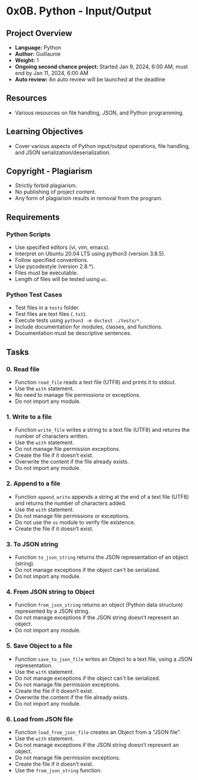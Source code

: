 # 0x0B. Python - Input/Output

## Project Overview

- **Language:** Python
- **Author:** Guillaume
- **Weight:** 1
- **Ongoing second chance project:** Started Jan 9, 2024, 6:00 AM, must end by Jan 11, 2024, 6:00 AM
- **Auto review:** An auto review will be launched at the deadline

## Resources

- Various resources on file handling, JSON, and Python programming.

## Learning Objectives

- Cover various aspects of Python input/output operations, file handling, and JSON serialization/deserialization.

## Copyright - Plagiarism

- Strictly forbid plagiarism.
- No publishing of project content.
- Any form of plagiarism results in removal from the program.

## Requirements

### Python Scripts

- Use specified editors (vi, vim, emacs).
- Interpret on Ubuntu 20.04 LTS using python3 (version 3.8.5).
- Follow specified conventions.
- Use pycodestyle (version 2.8.*).
- Files must be executable.
- Length of files will be tested using `wc`.

### Python Test Cases

- Test files in a `tests` folder.
- Test files are text files (`.txt`).
- Execute tests using `python3 -m doctest ./tests/*`.
- Include documentation for modules, classes, and functions.
- Documentation must be descriptive sentences.

## Tasks

### 0. Read file

- Function `read_file` reads a text file (UTF8) and prints it to stdout.
- Use the `with` statement.
- No need to manage file permissions or exceptions.
- Do not import any module.

### 1. Write to a file

- Function `write_file` writes a string to a text file (UTF8) and returns the number of characters written.
- Use the `with` statement.
- Do not manage file permission exceptions.
- Create the file if it doesn’t exist.
- Overwrite the content if the file already exists.
- Do not import any module.

### 2. Append to a file

- Function `append_write` appends a string at the end of a text file (UTF8) and returns the number of characters added.
- Use the `with` statement.
- Do not manage file permissions or exceptions.
- Do not use the `os` module to verify file existence.
- Create the file if it doesn’t exist.

### 3. To JSON string

- Function `to_json_string` returns the JSON representation of an object (string).
- Do not manage exceptions if the object can't be serialized.
- Do not import any module.

### 4. From JSON string to Object

- Function `from_json_string` returns an object (Python data structure) represented by a JSON string.
- Do not manage exceptions if the JSON string doesn’t represent an object.
- Do not import any module.

### 5. Save Object to a file

- Function `save_to_json_file` writes an Object to a text file, using a JSON representation.
- Use the `with` statement.
- Do not manage exceptions if the object can't be serialized.
- Do not manage file permission exceptions.
- Create the file if it doesn’t exist.
- Overwrite the content if the file already exists.
- Do not import any module.

### 6. Load from JSON file

- Function `load_from_json_file` creates an Object from a “JSON file”.
- Use the `with` statement.
- Do not manage exceptions if the JSON string doesn’t represent an object.
- Do not manage file permission exceptions.
- Create the file if it doesn’t exist.
- Use the `from_json_string` function.
